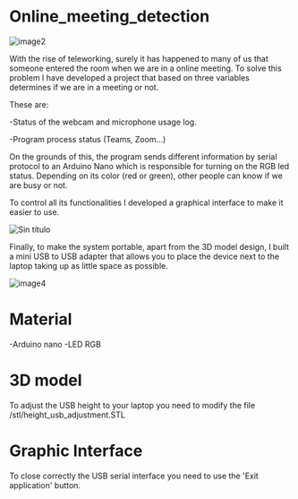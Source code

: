 # Online_meeting_detection
![image2](https://user-images.githubusercontent.com/95103811/217067436-ee1c9319-b0db-4db5-a71d-d523c57d06ed.jpeg)

With the rise of teleworking, surely it has happened to many of us that someone entered the room when we are in a online meeting. To solve this problem I have developed a project that based on three variables determines if we are in a meeting or not. 

These are:

-Status of the webcam and microphone usage log.

-Program process status (Teams, Zoom...) 

On the grounds of this, the program sends different information by serial protocol to an Arduino Nano which is responsible for turning on the RGB led status. Depending on its color (red or green), other people can know if we are busy or not.

To control all its functionalities I developed a graphical interface to make it easier to use.

![Sin título](https://user-images.githubusercontent.com/95103811/217067373-2e209f02-bce8-48a6-9e99-d7db2db8301b.png)

Finally, to make the system portable, apart from the 3D model design, I built a mini USB to USB adapter that allows you to place the device next to the laptop taking up as little space as possible.

![image4](https://user-images.githubusercontent.com/95103811/217067442-f14913fb-cbb6-4239-bce5-78e2bec0c499.jpeg)

# Material
-Arduino nano
-LED RGB
# 3D model
To adjust the USB height to your laptop you need to modify the file /stl/height_usb_adjustment.STL
# Graphic Interface
To close correctly the USB serial interface you need to use the 'Exit application' button.




